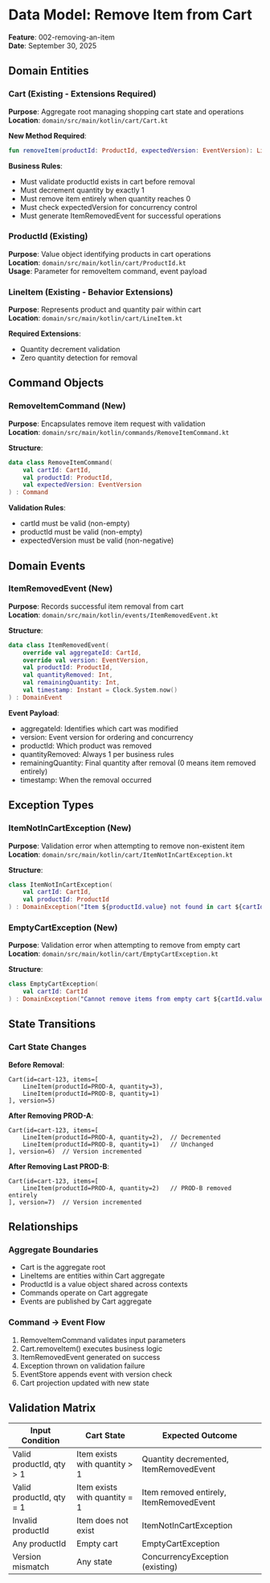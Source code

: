 # Data Model: Remove Item from Cart

**Feature**: 002-removing-an-item  
**Date**: September 30, 2025

## Domain Entities

### Cart (Existing - Extensions Required)

**Purpose**: Aggregate root managing shopping cart state and operations  
**Location**: `domain/src/main/kotlin/cart/Cart.kt`

**New Method Required**:
```kotlin
fun removeItem(productId: ProductId, expectedVersion: EventVersion): List<DomainEvent>
```

**Business Rules**:
- Must validate productId exists in cart before removal
- Must decrement quantity by exactly 1
- Must remove item entirely when quantity reaches 0
- Must check expectedVersion for concurrency control
- Must generate ItemRemovedEvent for successful operations

### ProductId (Existing)

**Purpose**: Value object identifying products in cart operations  
**Location**: `domain/src/main/kotlin/cart/ProductId.kt`  
**Usage**: Parameter for removeItem command, event payload

### LineItem (Existing - Behavior Extensions)

**Purpose**: Represents product and quantity pair within cart  
**Location**: `domain/src/main/kotlin/cart/LineItem.kt`

**Required Extensions**:
- Quantity decrement validation
- Zero quantity detection for removal

## Command Objects

### RemoveItemCommand (New)

**Purpose**: Encapsulates remove item request with validation  
**Location**: `domain/src/main/kotlin/commands/RemoveItemCommand.kt`

**Structure**:
```kotlin
data class RemoveItemCommand(
    val cartId: CartId,
    val productId: ProductId,
    val expectedVersion: EventVersion
) : Command
```

**Validation Rules**:
- cartId must be valid (non-empty)
- productId must be valid (non-empty) 
- expectedVersion must be valid (non-negative)

## Domain Events

### ItemRemovedEvent (New)

**Purpose**: Records successful item removal from cart  
**Location**: `domain/src/main/kotlin/events/ItemRemovedEvent.kt`

**Structure**:
```kotlin
data class ItemRemovedEvent(
    override val aggregateId: CartId,
    override val version: EventVersion,
    val productId: ProductId,
    val quantityRemoved: Int,
    val remainingQuantity: Int,
    val timestamp: Instant = Clock.System.now()
) : DomainEvent
```

**Event Payload**:
- aggregateId: Identifies which cart was modified
- version: Event version for ordering and concurrency
- productId: Which product was removed  
- quantityRemoved: Always 1 per business rules
- remainingQuantity: Final quantity after removal (0 means item removed entirely)
- timestamp: When the removal occurred

## Exception Types

### ItemNotInCartException (New)

**Purpose**: Validation error when attempting to remove non-existent item  
**Location**: `domain/src/main/kotlin/cart/ItemNotInCartException.kt`

**Structure**:
```kotlin
class ItemNotInCartException(
    val cartId: CartId,
    val productId: ProductId
) : DomainException("Item ${productId.value} not found in cart ${cartId.value}")
```

### EmptyCartException (New)

**Purpose**: Validation error when attempting to remove from empty cart  
**Location**: `domain/src/main/kotlin/cart/EmptyCartException.kt`

**Structure**:
```kotlin  
class EmptyCartException(
    val cartId: CartId
) : DomainException("Cannot remove items from empty cart ${cartId.value}")
```

## State Transitions

### Cart State Changes

**Before Removal**:
```
Cart(id=cart-123, items=[
    LineItem(productId=PROD-A, quantity=3),
    LineItem(productId=PROD-B, quantity=1)
], version=5)
```

**After Removing PROD-A**:
```
Cart(id=cart-123, items=[
    LineItem(productId=PROD-A, quantity=2),  // Decremented
    LineItem(productId=PROD-B, quantity=1)   // Unchanged
], version=6)  // Version incremented
```

**After Removing Last PROD-B**:
```
Cart(id=cart-123, items=[
    LineItem(productId=PROD-A, quantity=2)   // PROD-B removed entirely
], version=7)  // Version incremented
```

## Relationships

### Aggregate Boundaries
- Cart is the aggregate root
- LineItems are entities within Cart aggregate
- ProductId is a value object shared across contexts
- Commands operate on Cart aggregate
- Events are published by Cart aggregate

### Command → Event Flow
1. RemoveItemCommand validates input parameters
2. Cart.removeItem() executes business logic
3. ItemRemovedEvent generated on success
4. Exception thrown on validation failure
5. EventStore appends event with version check
6. Cart projection updated with new state

## Validation Matrix

| Input Condition | Cart State | Expected Outcome |
|----------------|------------|------------------|
| Valid productId, qty > 1 | Item exists with quantity > 1 | Quantity decremented, ItemRemovedEvent |
| Valid productId, qty = 1 | Item exists with quantity = 1 | Item removed entirely, ItemRemovedEvent |
| Invalid productId | Item does not exist | ItemNotInCartException |
| Any productId | Empty cart | EmptyCartException |
| Version mismatch | Any state | ConcurrencyException (existing) |
